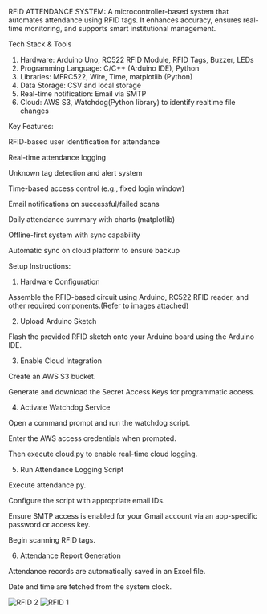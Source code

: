 RFID ATTENDANCE SYSTEM: A microcontroller-based system that automates attendance using RFID tags. It enhances accuracy, ensures real-time monitoring, and supports smart institutional management.

Tech Stack & Tools

1. Hardware: Arduino Uno, RC522 RFID Module, RFID Tags, Buzzer, LEDs
2. Programming Language: C/C++ (Arduino IDE), Python
3. Libraries: MFRC522, Wire, Time, matplotlib (Python)
4. Data Storage: CSV and local storage
5. Real-time notification: Email via SMTP
6. Cloud: AWS S3, Watchdog(Python library) to identify realtime file changes

Key Features:

RFID-based user identification for attendance

Real-time attendance logging

Unknown tag detection and alert system

Time-based access control (e.g., fixed login window)

Email notifications on successful/failed scans

Daily attendance summary with charts (matplotlib)

Offline-first system with sync capability

Automatic sync on cloud platform to ensure backup



Setup Instructions:
1. Hardware Configuration
   
Assemble the RFID-based circuit using Arduino, RC522 RFID reader, and other required components.(Refer to images attached)

2. Upload Arduino Sketch

Flash the provided RFID sketch onto your Arduino board using the Arduino IDE.

3. Enable Cloud Integration
 
Create an AWS S3 bucket.

Generate and download the Secret Access Keys for programmatic access.

4. Activate Watchdog Service

Open a command prompt and run the watchdog script.

Enter the AWS access credentials when prompted.

Then execute cloud.py to enable real-time cloud logging.

5. Run Attendance Logging Script

Execute attendance.py.

Configure the script with appropriate email IDs.

Ensure SMTP access is enabled for your Gmail account via an app-specific password or access key.

Begin scanning RFID tags.

6. Attendance Report Generation

Attendance records are automatically saved in an Excel file.

Date and time are fetched from the system clock.


![RFID 2](https://github.com/user-attachments/assets/56beb20b-03da-44b0-9275-a64bc8e4bc18)
![RFID 1](https://github.com/user-attachments/assets/61960064-eaa9-4cf2-96a3-fe72ac9d8030)


